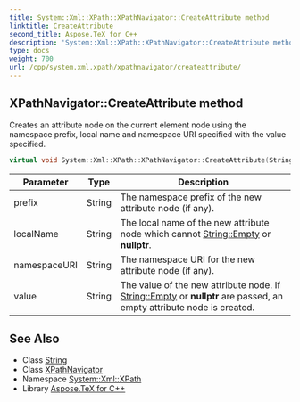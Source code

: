 ```yaml
---
title: System::Xml::XPath::XPathNavigator::CreateAttribute method
linktitle: CreateAttribute
second_title: Aspose.TeX for C++
description: 'System::Xml::XPath::XPathNavigator::CreateAttribute method. Creates an attribute node on the current element node using the namespace prefix, local name and namespace URI specified with the value specified in C++.'
type: docs
weight: 700
url: /cpp/system.xml.xpath/xpathnavigator/createattribute/
---
```

## XPathNavigator::CreateAttribute method


Creates an attribute node on the current element node using the namespace prefix, local name and namespace URI specified with the value specified.

```cpp
virtual void System::Xml::XPath::XPathNavigator::CreateAttribute(String prefix, String localName, String namespaceURI, String value)
```


| Parameter | Type | Description |
| --- | --- | --- |
| prefix | String | The namespace prefix of the new attribute node (if any). |
| localName | String | The local name of the new attribute node which cannot [String::Empty](../../../system/string/empty/) or **nullptr**. |
| namespaceURI | String | The namespace URI for the new attribute node (if any). |
| value | String | The value of the new attribute node. If [String::Empty](../../../system/string/empty/) or **nullptr** are passed, an empty attribute node is created. |

## See Also

* Class [String](../../../system/string/)
* Class [XPathNavigator](../)
* Namespace [System::Xml::XPath](../../)
* Library [Aspose.TeX for C++](../../../)
